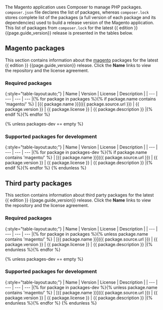 The Magento application uses Composer to manage PHP packages.
`composer.json` file declares the list of packages, whereas `composer.lock` stores complete list of the packages (a full version of each package and its dependencies) used to build a release version of the Magento application. This list of packages from `composer.lock` for the latest {{ edition }} {{page.guide_version}} release is presented in the tables below.

## Magento packages

This section contains information about the [magento](https://github.com/magento/) packages for the latest {{ edition }} {{page.guide_version}} release.
Click the **Name** links to view the repository and the license agreement.

### Required packages

{:style="table-layout:auto;"}
| Name | Version |  License | Description |
| --- | --- | --- | --- |{% for package in packages %}{% if package.name contains 'magento/' %}
| [{{ package.name }}]({{ package.source.url }}) | {{ package.version }} | {{ package.license }} | {{ package.description }} |{% endif %}{% endfor %}

{% unless packages-dev == empty %}

### Supported packages for development

{:style="table-layout:auto;"}
| Name | Version |  License | Description |
| --- | --- | --- | --- |{% for package in packages-dev %}{% if package.name contains 'magento/' %}
| [{{ package.name }}]({{ package.source.url }}) | {{ package.version }} | {{ package.license }} | {{ package.description }} |{% endif %}{% endfor %}
{% endunless %}

## Third party packages

This section contains information about third party packages for the latest {{ edition }} {{page.guide_version}} release.
Click the **Name** links to view the repository and the license agreement.

### Required packages

{:style="table-layout:auto;"}
| Name | Version |  License | Description |
| --- | --- | --- | --- |{% for package in packages %}{% unless package.name contains 'magento/' %}
| [{{ package.name }}]({{ package.source.url }}) | {{ package.version }} | {{ package.license }} | {{ package.description }} |{% endunless %}{% endfor %}

{% unless packages-dev == empty %}

### Supported packages for development

{:style="table-layout:auto;"}
| Name | Version |  License | Description |
| --- | --- | --- | --- |{% for package in packages-dev %}{% unless package.name contains 'magento/' %}
| [{{ package.name }}]({{ package.source.url }}) | {{ package.version }} | {{ package.license }} | {{ package.description }} |{% endunless %}{% endfor %}
{% endunless %}
